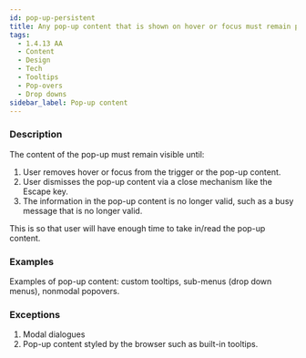 ```yaml
---
id: pop-up-persistent
title: Any pop-up content that is shown on hover or focus must remain persistent
tags:
  - 1.4.13 AA
  - Content
  - Design
  - Tech
  - Tooltips
  - Pop-overs
  - Drop downs
sidebar_label: Pop-up content
---
```


### Description

The content of the pop-up must remain visible until:

1) User removes hover or focus from the trigger or the pop-up content.
2) User dismisses the pop-up content via a close mechanism like the Escape key.
3) The information in the pop-up content is no longer valid, such as a busy message that is no longer valid. 

This is so that user will have enough time to take in/read the pop-up content.

### Examples

Examples of pop-up content: custom tooltips, sub-menus (drop down menus), nonmodal popovers.

### Exceptions

1. Modal dialogues 
2. Pop-up content styled by the browser such as built-in tooltips. 
